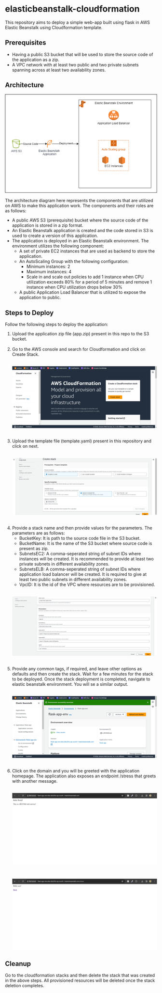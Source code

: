 # **elasticbeanstalk-cloudformation**

This repository aims to deploy a simple web-app built using flask in AWS Elastic Beanstalk using Cloudformation template.

## **Prerequisites**

- Having a public S3 bucket that will be used to store the source code of the application as a zip.
- A VPC network with at least two public and two private subnets spanning across at least two availability zones.

## **Architecture**

<p align="center"><img src="images/web-app.png"></p>

The architecture diagram here represents the components that are utilized on AWS to make this application work. The components and their roles are as follows:
- A public AWS S3 (prerequisite) bucket where the source code of the application is stored in a zip format.
- An Elastic Beanstalk application is created and the code stored in S3 is used to create a version of this application.
- The application is deployed in an Elastic Beanstalk environment. The environment utilizes the following component:
  - A set of private EC2 instances that are used as backend to store the application.
  - An AutoScaling Group with the following configuration:
    - Minimum instances: 2
    - Maximum instances: 4
    - Scale in and scale out policies to add 1 instance when CPU utilization exceeds 80% for a period of 5 minutes and remove 1 instance when CPU utilization drops below 30%
  - A public Application Load Balancer that is utilized to expose the application to public.

## **Steps to Deploy**

Follow the following steps to deploy the application:
1. Upload the application zip file (app.zip) present in this repo to the S3 bucket.<br><br>
2. Go to the AWS console and search for Cloudformation and click on Create Stack.<br><br>
    <p align="center"><img src="images/create-stack.png"></p><br>
3. Upload the template file (template.yaml) present in this repository and click on next. <br><br>
    <p align="center"><img src="images/upload-template.png"></p><br>
4. Provide a stack name and then provide values for the parameters. The parameters are as follows:
    - BucketKey: It is path to the source code file in the S3 bucket.
    - BucketName: It is the name of the S3 bucket where source code is present as zip.
    - SubnetsEC2: A comma-seperated string of subnet IDs where instances will be created. It is recommended to provide at least two private subnets in different availability zones.
    - SubnetsELB: A comma-seperated string of subnet IDs where application load balancer will be created. It is required to give at least two public subnets in different availability zones.
    - VpcID: It is the id of the VPC where resources are to be provisioned. <br><br>
    <p align="center"><img src="images/parameters.png"></p><br>
5. Provide any common tags, if required, and leave other options as defaults and then create the stack. Wait for a few minutes for the stack to be deployed. Once the stack deployment is completed, navigate to elastic beanstalk environment. You will se a similar output.<br><br>
    <p align="center"><img src="images/env.png"></p><br>
6. Click on the domain and you will be greeted with the application homepage. The application also exposes an endpoint /stress that greets with another message.<br><br>
    <p align="center"><img src="images/app-home.png"></p><br>
    <p align="center"><img src="images/app-endpoint.png"></p>

## **Cleanup**

Go to the cloudformation stacks and then delete the stack that was created in the above steps. All provisioned resources will be deleted once the stack deletion completes.